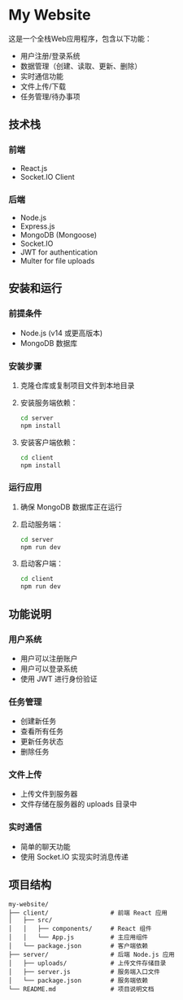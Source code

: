 # My Website

这是一个全栈Web应用程序，包含以下功能：
- 用户注册/登录系统
- 数据管理（创建、读取、更新、删除）
- 实时通信功能
- 文件上传/下载
- 任务管理/待办事项

## 技术栈

### 前端
- React.js
- Socket.IO Client

### 后端
- Node.js
- Express.js
- MongoDB (Mongoose)
- Socket.IO
- JWT for authentication
- Multer for file uploads

## 安装和运行

### 前提条件
- Node.js (v14 或更高版本)
- MongoDB 数据库

### 安装步骤

1. 克隆仓库或复制项目文件到本地目录

2. 安装服务端依赖：
   ```bash
   cd server
   npm install
   ```

3. 安装客户端依赖：
   ```bash
   cd client
   npm install
   ```

### 运行应用

1. 确保 MongoDB 数据库正在运行

2. 启动服务端：
   ```bash
   cd server
   npm run dev
   ```

3. 启动客户端：
   ```bash
   cd client
   npm run dev
   ```
## 功能说明

### 用户系统
- 用户可以注册账户
- 用户可以登录系统
- 使用 JWT 进行身份验证

### 任务管理
- 创建新任务
- 查看所有任务
- 更新任务状态
- 删除任务

### 文件上传
- 上传文件到服务器
- 文件存储在服务器的 uploads 目录中

### 实时通信
- 简单的聊天功能
- 使用 Socket.IO 实现实时消息传递

## 项目结构

```
my-website/
├── client/                 # 前端 React 应用
│   ├── src/
│   │   ├── components/     # React 组件
│   │   └── App.js          # 主应用组件
│   └── package.json        # 客户端依赖
├── server/                 # 后端 Node.js 应用
│   ├── uploads/            # 上传文件存储目录
│   ├── server.js           # 服务端入口文件
│   └── package.json        # 服务端依赖
└── README.md               # 项目说明文档
```
